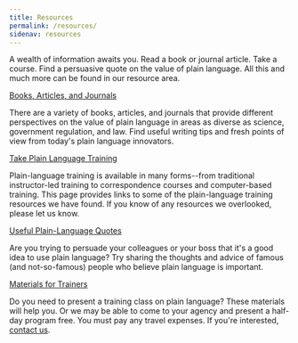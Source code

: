 ```yaml
---
title: Resources
permalink: /resources/
sidenav: resources
---
```


A wealth of information awaits you. Read a book or journal article. Take a course. Find a persuasive quote on the value of plain language. All this and much more can be found in our resource area.

[Books, Articles, and Journals](journals/index.cfm)

There are a variety of books, articles, and journals that provide different perspectives on the value of plain language in areas as diverse as science, government regulation, and law. Find useful writing tips and fresh points of view from today's plain language innovators.

[Take Plain Language Training](take_training/index.cfm)

Plain-language training is available in many forms--from traditional instructor-led training to correspondence courses and computer-based training. This page provides links to some of the plain-language training resources we have found. If you know of any resources we overlooked, please let us know.

[Useful Plain-Language Quotes](quotes/index.cfm)

Are you trying to persuade your colleagues or your boss that it's a good idea to use plain language? Try sharing the thoughts and advice of famous (and not-so-famous) people who believe plain language is important.

[Materials for Trainers](for_trainers/index.cfm)

Do you need to present a training class on plain language? These materials will help you. Or we may be able to come to your agency and present a half-day program free. You must pay any travel expenses. If you're interested, [contact us](../site/contactus.cfm?subject=training).
